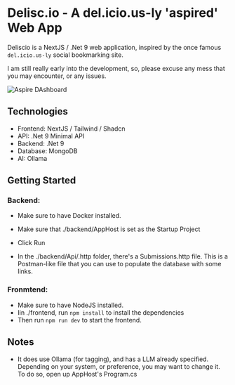 # Delisc.io - A del.icio.us-ly 'aspired' Web App

Deliscio is a NextJS / .Net 9 web application, inspired by the once famous `del.icio.us-ly` social bookmarking site.

I am still really early into the development, so, please excuse any mess that you may encounter, or any issues.

<img src="../.images/aspire-dashboard.png" alt="Aspire DAshboard" />

## Technologies
- Frontend: NextJS / Tailwind / Shadcn
- API: .Net 9 Minimal API
- Backend: .Net 9
- Database: MongoDB
- AI: Ollama


## Getting Started
### Backend:
- Make sure to have Docker installed.
- Make sure that ./backend/AppHost is set as the Startup Project
- Click Run

- In the ./backend/Api/.http folder, there's a Submissions.http file. 
  This is a Postman-like file that you can use to populate the database with some links.

### Fronmtend:
- Make sure to have NodeJS installed.
- Iin ./frontend, run `npm install` to install the dependencies
- Then run `npm run dev` to start the frontend.

## Notes
- It does use Ollama (for tagging), and has a LLM already specified. 
  Depending on your system, or preference, you may want to change it. 
  To do so, open up AppHost's Program.cs



